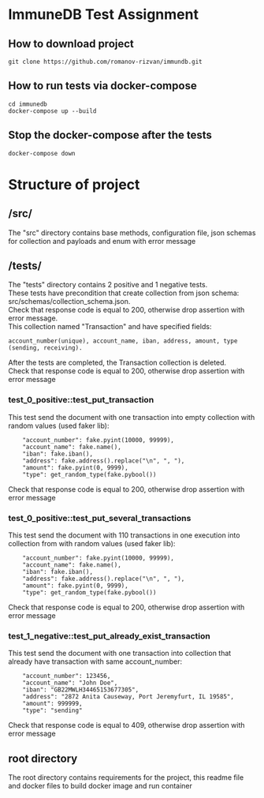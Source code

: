 # ImmuneDB Test Assignment

## How to download project

```
git clone https://github.com/romanov-rizvan/immundb.git
```

## How to run tests via docker-compose
```
cd immunedb
docker-compose up --build
```

## Stop the docker-compose after the tests
```
docker-compose down
```

# Structure of project
## /src/
The "src" directory contains base methods, configuration file, json schemas for collection and payloads and enum with
error message
## /tests/
The "tests" directory contains 2 positive and 1 negative tests.\
These tests have precondition that create collection from json schema: src/schemas/collection_schema.json.\
Check that response code is equal to 200, otherwise drop assertion with error message. \
This collection named "Transaction" and have specified fields: 
```
account_number(unique), account_name, iban, address, amount, type (sending, receiving).
```
After the tests are completed, the Transaction collection is deleted.\
Check that response code is equal to 200, otherwise drop assertion with error message
### test_0_positive::test_put_transaction
This test send the document with one transaction into empty collection with random values (used faker lib):
```
    "account_number": fake.pyint(10000, 99999),
    "account_name": fake.name(),
    "iban": fake.iban(),
    "address": fake.address().replace("\n", ", "),
    "amount": fake.pyint(0, 9999),
    "type": get_random_type(fake.pybool())
```
Check that response code is equal to 200, otherwise drop assertion with error message
### test_0_positive::test_put_several_transactions
This test send the document with 110 transactions in one execution into collection from with random values 
(used faker lib):
```
    "account_number": fake.pyint(10000, 99999),
    "account_name": fake.name(),
    "iban": fake.iban(),
    "address": fake.address().replace("\n", ", "),
    "amount": fake.pyint(0, 9999),
    "type": get_random_type(fake.pybool())
```
Check that response code is equal to 200, otherwise drop assertion with error message
### test_1_negative::test_put_already_exist_transaction
This test send the document with one transaction into collection that already have transaction with same account_number:
```
    "account_number": 123456,
    "account_name": "John Doe",
    "iban": "GB22MWLH34465153677305",
    "address": "2872 Anita Causeway, Port Jeremyfurt, IL 19585",
    "amount": 999999,
    "type": "sending"
```
Check that response code is equal to 409, otherwise drop assertion with error message

## root directory
The root directory contains requirements for the project, this readme file and docker files to build docker image and run 
container